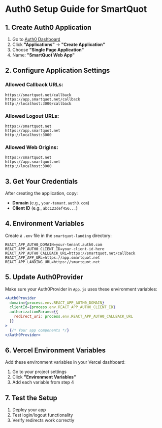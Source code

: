 # Auth0 Setup Guide for SmartQuot

## 1. Create Auth0 Application

1. Go to [Auth0 Dashboard](https://manage.auth0.com/)
2. Click **"Applications"** → **"Create Application"**
3. Choose **"Single Page Application"**
4. Name: **"SmartQuot Web App"**

## 2. Configure Application Settings

### Allowed Callback URLs:
```
https://smartquot.net/callback
https://app.smartquot.net/callback
http://localhost:3000/callback
```

### Allowed Logout URLs:
```
https://smartquot.net
https://app.smartquot.net
http://localhost:3000
```

### Allowed Web Origins:
```
https://smartquot.net
https://app.smartquot.net
http://localhost:3000
```

## 3. Get Your Credentials

After creating the application, copy:
- **Domain** (e.g., `your-tenant.auth0.com`)
- **Client ID** (e.g., `abc123def456...`)

## 4. Environment Variables

Create a `.env` file in the `smartquot-landing` directory:

```env
REACT_APP_AUTH0_DOMAIN=your-tenant.auth0.com
REACT_APP_AUTH0_CLIENT_ID=your-client-id-here
REACT_APP_AUTH0_CALLBACK_URL=https://smartquot.net/callback
REACT_APP_APP_URL=https://app.smartquot.net
REACT_APP_LANDING_URL=https://smartquot.net
```

## 5. Update Auth0Provider

Make sure your Auth0Provider in `App.js` uses these environment variables:

```jsx
<Auth0Provider
  domain={process.env.REACT_APP_AUTH0_DOMAIN}
  clientId={process.env.REACT_APP_AUTH0_CLIENT_ID}
  authorizationParams={{
    redirect_uri: process.env.REACT_APP_AUTH0_CALLBACK_URL
  }}
>
  {/* Your app components */}
</Auth0Provider>
```

## 6. Vercel Environment Variables

Add these environment variables in your Vercel dashboard:
1. Go to your project settings
2. Click **"Environment Variables"**
3. Add each variable from step 4

## 7. Test the Setup

1. Deploy your app
2. Test login/logout functionality
3. Verify redirects work correctly 